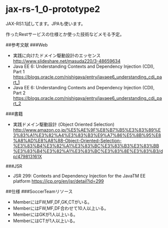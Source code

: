 # jax-rs-1_0-prototype2
JAX-RS1.1試してます。JPAも使います。

作ったRestサービスの仕様とか使った技術などメモる予定。


##参考文献
###Web
* 実践に向けたドメイン駆動設計のエッセンス http://www.slideshare.net/masuda220/3-48659634
* Java EE 6: Understanding Contexts and Dependency Injection (CDI), Part 1 https://blogs.oracle.com/nishigaya/entry/javaee6_understanding_cdi_part_1
* Java EE 6: Understanding Contexts and Dependency Injection (CDI), Part 2 https://blogs.oracle.com/nishigaya/entry/javaee6_understanding_cdi_part_2

###書籍
* 実践ドメイン駆動設計 (Object Oriented Selection) http://www.amazon.co.jp/%E5%AE%9F%E8%B7%B5%E3%83%89%E3%83%A1%E3%82%A4%E3%83%B3%E9%A7%86%E5%8B%95%E8%A8%AD%E8%A8%88-Object-Oriented-Selection-%E3%83%B4%E3%82%A1%E3%83%BC%E3%83%B3%E3%83%BB%E3%83%B4%E3%82%A1%E3%83%BC%E3%83%8E%E3%83%B3/dp/479813161X


###JSR
* JSR 299: Contexts and Dependency Injection for the JavaTM EE platform https://jcp.org/en/jsr/detail?id=299


##仕様
###SoccerTeamリソース
* MemberにはFW,MF,DF,GK,CTがいる。
* MemberにはFW,MF,DF合わせて10人以上いる。
* MemberにはGKが1人以上いる。
* MemberにはCTが1人以上いる。
